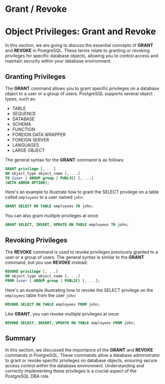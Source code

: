 # Grant / Revoke

# Object Privileges: Grant and Revoke

In this section, we are going to discuss the essential concepts of **GRANT** and **REVOKE** in PostgreSQL. These terms relate to granting or revoking privileges for specific database objects, allowing you to control access and maintain security within your database environment.

## Granting Privileges

The **GRANT** command allows you to grant specific privileges on a database object to a user or a group of users. PostgreSQL supports several object types, such as:

- TABLE
- SEQUENCE
- DATABASE
- SCHEMA
- FUNCTION
- FOREIGN DATA WRAPPER
- FOREIGN SERVER
- LANGUAGES
- LARGE OBJECT

The general syntax for the **GRANT** command is as follows:

```sql
GRANT privilege [, ...]
ON object_type object_name [, ...]
TO {user | GROUP group | PUBLIC} [, ...]
[WITH ADMIN OPTION];
```

Here's an example to illustrate how to grant the SELECT privilege on a table called `employees` to a user named `john`:

```sql
GRANT SELECT ON TABLE employees TO john;
```

You can also grant multiple privileges at once:

```sql
GRANT SELECT, INSERT, UPDATE ON TABLE employees TO john;
```

## Revoking Privileges

The **REVOKE** command is used to revoke privileges previously granted to a user or a group of users. The general syntax is similar to the **GRANT** command, but you use **REVOKE** instead:

```sql
REVOKE privilege [, ...]
ON object_type object_name [, ...]
FROM {user | GROUP group | PUBLIC} [, ...];
```

Here's an example illustrating how to revoke the SELECT privilege on the `employees` table from the user `john`:

```sql
REVOKE SELECT ON TABLE employees FROM john;
```

Like **GRANT**, you can revoke multiple privileges at once:

```sql
REVOKE SELECT, INSERT, UPDATE ON TABLE employees FROM john;
```

## Summary

In this section, we discussed the importance of the **GRANT** and **REVOKE** commands in PostgreSQL. These commands allow a database administrator to grant or revoke specific privileges on database objects, ensuring secure access control within the database environment. Understanding and correctly implementing these privileges is a crucial aspect of the PostgreSQL DBA role.